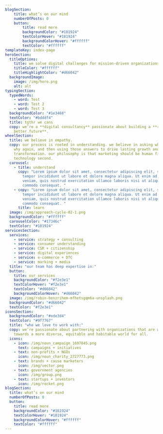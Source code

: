 ```yaml
---
blogSection:
    title: what’s on our mind
    numberOfPosts: 0
    button:
        title: read more
        backgroundColor: "#181924"
        textColorHover: "#181924"
        backgroundColorHover: "#ffffff"
        textColor: "#ffffff"
templateKey: index-page
heroSection:
  titleOptions:
    title: we solve digital challenges for mission-driven organizations.
    titleColor: "#ffffff"
    titleHighlightColor: "#d66042"
  backgroundImage:
    image: /img/hero.png
    alt: alt
typingSection:
  typedWords:
    - word: Test
    - word: Test 2
    - word: Test 3
  backgroundColor: "#1e3468"
  textColor: "#bdddf4"
  title: tgthr we cans
  copy: we’re a **digital consultancy** passionate about building a **radically
    better future**.
wheelSection:
  title: we believe in empathy.
  copy: our process is rooted in understanding. we believe in asking why, asking
    why again, and then using those answers to drive lasting growth and
    transformation. our philosophy is that marketing should be human first and
    technology second.
  carousel:
    - title: understand
      copy: "Lorem ipsum dolor sit amet, consectetur adipiscing elit, sed do eiusmod
        tempor incididunt ut labore et dolore magna aliqua. Ut enim ad minim
        veniam, quis nostrud exercitation ullamco laboris nisi ut aliquip ex ea
        commodo consequat. "
    - copy: "Lorem ipsum dolor sit amet, consectetur adipiscing elit, sed do eiusmod
        tempor incididunt ut labore et dolore magna aliqua. Ut enim ad minim
        veniam, quis nostrud exercitation ullamco laboris nisi ut aliquip ex ea
        commodo consequat. "
      title: learn
  image: /img/approach-cycle-02-1.png
  backgroundColor: "#ffffff"
  carouselColor: "#17346c"
  textColor: "#181924"
servicesSection:
  services:
    - service: strategy + consulting
    - service: consumer understanding
    - service: CSR + citizenship
    - service: digital experiences
    - service: e-commerce + DTC
    - service: marking + media
  title: "our team has deep expertise in:"
  button:
    title: our services
    backgroundColor: "#f2e3e1"
    textColorHover: "#f2e3e1"
    textColor: "#d66042"
    backgroundColorHover: "#d66042"
  image: /img/robin-benzrihem-mfhetsgqm6a-unsplash.png
  backgroundColor: "#d66042"
  textColor: "#f2e3e1"
iconsSection:
  backgroundColor: "#ede3d4"
  textColor: "#9f7767"
  title: "who we love to work with:"
  copy: we’re passionate about partnering with organizations that are working
    towards a more diverse, equitable and habitable world for all.
  icons:
    - icon: /img/noun_campaign_1697845.png
      text: campaigns + initiatives
    - text: non-profits + NGOs
      icon: /img/noun_charity_2727773.png
    - text: brands + cause marketers
      icon: /img/vector.png
    - text: government agencies
      icon: /img/group.png
    - text: startups + investors
      icon: /img/rocket.png
blogSection:
  title: what’s on our mind
  numberOfPosts: 0
  button:
    title: read more
    backgroundColor: "#181924"
    textColorHover: "#181924"
    backgroundColorHover: "#ffffff"
    textColor: "#ffffff"
---
```

